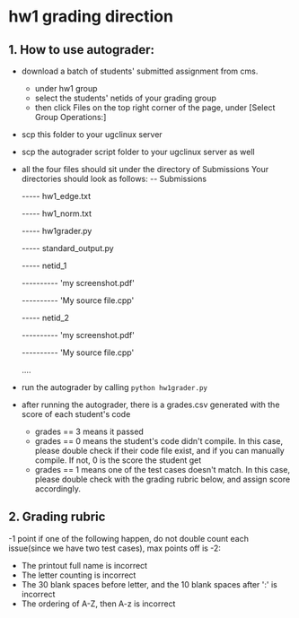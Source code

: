 # hw1 grading direction

## 1. How to use autograder:
- download a batch of students' submitted assignment from cms.
     - under hw1 group 
     - select the students' netids of your grading group
     - then click Files on the top right corner of the page, under [Select Group Operations:]
- scp this folder to your ugclinux server
- scp the autograder script folder to your ugclinux server as well
- all the four files should sit under the directory of Submissions 
     Your directories should look as follows:
     -- Submissions

     ----- hw1_edge.txt

     ----- hw1_norm.txt

     ----- hw1grader.py

     ----- standard_output.py

     ----- netid_1

     ---------- 'my screenshot.pdf'

     ---------- 'My source file.cpp'

     ----- netid_2

     ---------- 'my screenshot.pdf'

     ---------- 'My source file.cpp'

     ....

- run the autograder by calling `python hw1grader.py`
- after running the autograder, there is a grades.csv generated with the score of each student's code
     - grades == 3 means it passed
     - grades == 0 means the student's code didn't compile. In this case, please double check if their code file exist, and if you can manually compile. If not, 0 is the score the student get
     - grades == 1 means one of the test cases doesn't match. In this case, please double check with the grading rubric below, and assign score accordingly.


## 2. Grading rubric

-1 point if one of the following happen, do not double count each issue(since we have two test cases), max points off is -2:
  - The printout full name is incorrect
  - The letter counting is incorrect
  - The 30 blank spaces before letter, and the 10 blank spaces after ':' is incorrect
  - The ordering of A-Z, then A-z is incorrect
